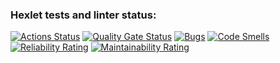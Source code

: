 ### Hexlet tests and linter status:
[![Actions Status](https://github.com/Pryanik0071/python-project-52/actions/workflows/hexlet-check.yml/badge.svg)](https://github.com/Pryanik0071/python-project-52/actions)
[![Quality Gate Status](https://sonarcloud.io/api/project_badges/measure?project=Pryanik0071_python-project-52&metric=alert_status)](https://sonarcloud.io/summary/new_code?id=Pryanik0071_python-project-52)
[![Bugs](https://sonarcloud.io/api/project_badges/measure?project=Pryanik0071_python-project-52&metric=bugs)](https://sonarcloud.io/summary/new_code?id=Pryanik0071_python-project-52)
[![Code Smells](https://sonarcloud.io/api/project_badges/measure?project=Pryanik0071_python-project-52&metric=code_smells)](https://sonarcloud.io/summary/new_code?id=Pryanik0071_python-project-52)
[![Reliability Rating](https://sonarcloud.io/api/project_badges/measure?project=Pryanik0071_python-project-52&metric=reliability_rating)](https://sonarcloud.io/summary/new_code?id=Pryanik0071_python-project-52)
[![Maintainability Rating](https://sonarcloud.io/api/project_badges/measure?project=Pryanik0071_python-project-52&metric=sqale_rating)](https://sonarcloud.io/summary/new_code?id=Pryanik0071_python-project-52)
